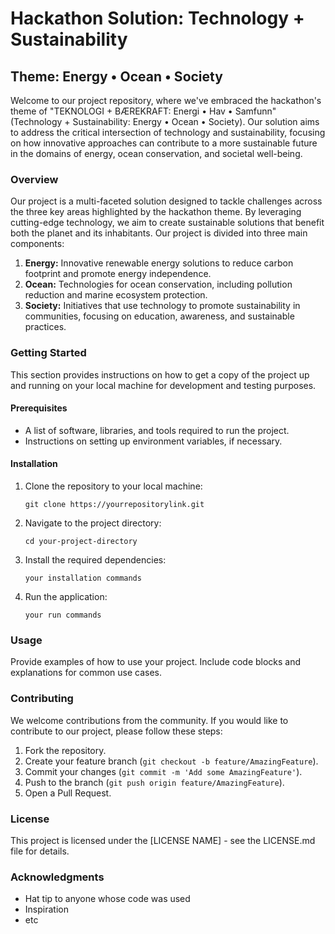 
# Hackathon Solution: Technology + Sustainability

## Theme: Energy • Ocean • Society

Welcome to our project repository, where we've embraced the hackathon's theme of "TEKNOLOGI + BÆREKRAFT: Energi • Hav • Samfunn" (Technology + Sustainability: Energy • Ocean • Society). Our solution aims to address the critical intersection of technology and sustainability, focusing on how innovative approaches can contribute to a more sustainable future in the domains of energy, ocean conservation, and societal well-being.

### Overview

Our project is a multi-faceted solution designed to tackle challenges across the three key areas highlighted by the hackathon theme. By leveraging cutting-edge technology, we aim to create sustainable solutions that benefit both the planet and its inhabitants. Our project is divided into three main components:

1. **Energy:** Innovative renewable energy solutions to reduce carbon footprint and promote energy independence.
2. **Ocean:** Technologies for ocean conservation, including pollution reduction and marine ecosystem protection.
3. **Society:** Initiatives that use technology to promote sustainability in communities, focusing on education, awareness, and sustainable practices.

### Getting Started

This section provides instructions on how to get a copy of the project up and running on your local machine for development and testing purposes.

#### Prerequisites

- A list of software, libraries, and tools required to run the project.
- Instructions on setting up environment variables, if necessary.

#### Installation

1. Clone the repository to your local machine:
    ```
    git clone https://yourrepositorylink.git
    ```
2. Navigate to the project directory:
    ```
    cd your-project-directory
    ```
3. Install the required dependencies:
    ```
    your installation commands
    ```
4. Run the application:
    ```
    your run commands
    ```

### Usage

Provide examples of how to use your project. Include code blocks and explanations for common use cases.

### Contributing

We welcome contributions from the community. If you would like to contribute to our project, please follow these steps:

1. Fork the repository.
2. Create your feature branch (`git checkout -b feature/AmazingFeature`).
3. Commit your changes (`git commit -m 'Add some AmazingFeature'`).
4. Push to the branch (`git push origin feature/AmazingFeature`).
5. Open a Pull Request.

### License

This project is licensed under the [LICENSE NAME] - see the LICENSE.md file for details.

### Acknowledgments

- Hat tip to anyone whose code was used
- Inspiration
- etc

